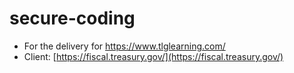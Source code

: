 # secure-coding

* For the delivery for https://www.tlglearning.com/
* Client: [https://fiscal.treasury.gov/](https://fiscal.treasury.gov/)




